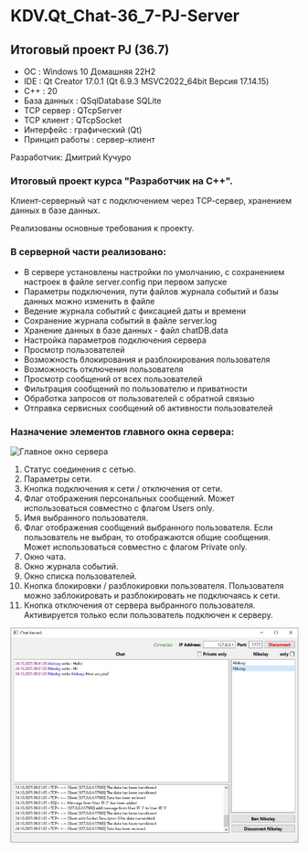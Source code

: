# KDV.Qt_Chat-36_7-PJ-Server
 
## Итоговый проект PJ (36.7)

- ОС             : Windows 10 Домашняя 22H2
- IDE            : Qt Creator 17.0.1 (Qt 6.9.3 MSVC2022_64bit Версия 17.14.15)
- C++            : 20
- База данных    : QSqlDatabase SQLite
- TCP сервер     : QTcpServer
- TCP клиент     : QTcpSocket
- Интерфейс      : графический (Qt)
- Принцип работы : сервер-клиент

Разработчик: Дмитрий Кучуро

### Итоговый проект курса "Разработчик на С++".
Клиент-серверный чат с подключением через ТСР-сервер, хранением данных в базе данных.

Реализованы основные требования к проекту.

### В серверной части реализовано:

- В сервере установлены настройки по умолчанию, с сохранением настроек в файле server.config при первом запуске
- Параметры подключения, пути файлов журнала событий и базы данных можно изменить в файле
- Ведение журнала событий с фиксацией даты и времени
- Сохранение журнала событий в файле server.log
- Хранение данных в базе данных - файл chatDB.data
- Настройка параметров подключения сервера
- Просмотр пользователей
- Возможность блокирования и разблокирования пользователя
- Возможность отключения пользователя
- Просмотр сообщений от всех пользователей
- Фильтрация сообщений по пользователю и приватности 
- Обработка запросов от пользователей с обратной связью
- Отправка сервисных сообщений об активности пользователей

### Назначение элементов главного окна сервера:

![Главное окно сервера](resources/Server001.jpg)
1. Статус соединения с сетью.
2. Параметры сети.
3. Кнопка подключения к сети / отключения от сети.
4. Флаг отображения персональных сообщений. Может использоваться совместно с флагом Users only.
5. Имя выбранного пользователя.
6. Флаг отображения сообщений выбранного пользователя. Если пользователь не выбран, то отображаются общие сообщения. Может использоваться совместно с флагом Private only.
7. Окно чата.
8. Окно журнала событий.
9. Окно списка пользователей.
10. Кнопка блокировки / разблокировки пользователя. Пользователя можно заблокировать и разблокировать не подключаясь к сети.
11. Кнопка отключения от сервера выбранного пользователя. Активируется только если пользователь подключен к серверу.

![Активация кнопок при выборе пользователя](resources/Server02.jpg)
